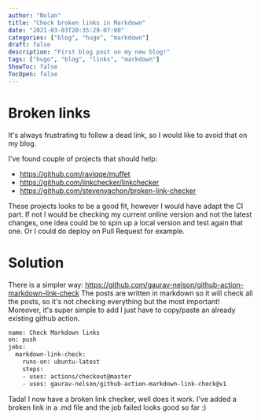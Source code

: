 ```yaml
---
author: "Nolan"
title: "Check broken links in Markdown"
date: "2021-03-03T20:35:29-07:00"
categories: ["blog", "hugo", "markdown"]
draft: false
description: "First blog post on my new blog!"
tags: ["hugo", "blog", "links", "markdown"]
ShowToc: false
TocOpen: false
---
```


# Broken links

It's always frustrating to follow a dead link, so I would like to avoid that on my blog.

I've found couple of projects that should help:
- https://github.com/raviqqe/muffet
- https://github.com/linkchecker/linkchecker
- https://github.com/stevenvachon/broken-link-checker

These projects looks to be a good fit, however I would have adapt the CI part.
If not I would be checking my current online version and not the latest changes, one idea could be to spin up a local version and test again that one. Or I could do deploy on Pull Request for example.


# Solution

There is a simpler way: https://github.com/gaurav-nelson/github-action-markdown-link-check
The posts are written in markdown so it will check all the posts, so it's not checking everything but the most important!  
Moreover, it's super simple to add I just have to copy/paste an already existing github action.

```bash
name: Check Markdown links
on: push
jobs:
  markdown-link-check:
    runs-on: ubuntu-latest
    steps:
    - uses: actions/checkout@master
    - uses: gaurav-nelson/github-action-markdown-link-check@v1
```

Tada! I now have a broken link checker, well does it work.
I've added a broken link in a .md file and the job failed looks good so far :)
